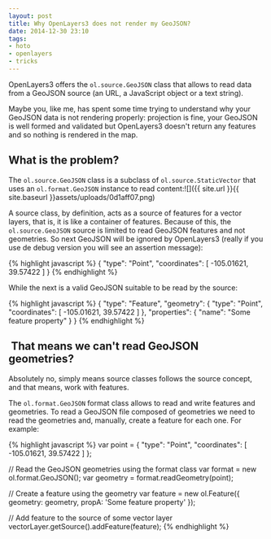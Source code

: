 ```yaml
---
layout: post
title: Why OpenLayers3 does not render my GeoJSON?
date: 2014-12-30 23:10
tags:
- hoto
- openlayers
- tricks
---
```

OpenLayers3 offers the `ol.source.GeoJSON` class that allows to read data from a GeoJSON source (an URL, a JavaScript object or a text string).

Maybe you, like me, has spent some time trying to understand why your GeoJSON data is not rendering properly: projection is fine, your GeoJSON is well formed and validated but OpenLayers3 doesn't return any features and so nothing is rendered in the map.

## What is the problem?

The `ol.source.GeoJSON` class is a subclass of `ol.source.StaticVector` that uses an `ol.format.GeoJSON` instance to read content:![]({{ site.url }}{{ site.baseurl }}assets/uploads/0d1aff07.png)

A source class, by definition, acts as a source of features for a vector layers, that is, it is like a container of features. Because of this, the `ol.source.GeoJSON` source is limited to read GeoJSON features and not geometries. So next GeoJSON will be ignored by OpenLayers3 (really if you use de debug version you will see an assertion message):

{% highlight javascript %}
{
    "type": "Point",
    "coordinates": [
        -105.01621,
        39.57422
    ]
}
{% endhighlight %}

While the next is a valid GeoJSON suitable to be read by the source:

{% highlight javascript %}
{
    "type": "Feature",
    "geometry": {
        "type": "Point",
        "coordinates": [
            -105.01621,
            39.57422
        ]
    },
    "properties": {
        "name": "Some feature property"
    }
}
{% endhighlight %}

##  That means we can't read GeoJSON geometries?

Absolutely no, simply means source classes follows the source concept, and that means, work with features.

The `ol.format.GeoJSON` format class allows to read and write features and geometries. To read a GeoJSON file composed of geometries we need to read the geometries and, manually, create a feature for each one. For example:

{% highlight javascript %}
var point = {
    "type": "Point",
    "coordinates": [
        -105.01621,
        39.57422
    ]
};

// Read the GeoJSON geometries using the format class
var format = new ol.format.GeoJSON();
var geometry = format.readGeometry(point);

// Create a feature using the geometry
var feature = new ol.Feature({
  geometry: geometry,
  propA: 'Some feature property'
});

// Add feature to the source of some vector layer
vectorLayer.getSource().addFeature(feature);
{% endhighlight %}

